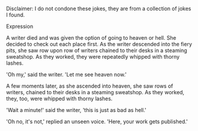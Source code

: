 Disclaimer: I do not condone these jokes, they are from a collection of jokes I found.

Expression

A writer died and was given the option of going to heaven or hell. She decided to check out each place first. As the writer descended into the fiery pits, she saw row upon row of writers chained to their desks in a steaming sweatshop. As they worked, they were repeatedly whipped with thorny lashes.

'Oh my,' said the writer. 'Let me see heaven now.'

A few moments later, as she ascended into heaven, she saw rows of writers, chained to their desks in a steaming sweatshop. As they worked, they, too, were whipped with thorny lashes.

'Wait a minute!' said the writer, 'this is just as bad as hell.'

'Oh no, it's not,' replied an unseen voice. 'Here, your work gets published.'

